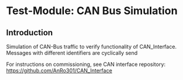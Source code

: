 # Test-Module: CAN Bus Simulation

## Introduction

Simulation of CAN-Bus traffic to verify functionality of CAN_Interface.
Messages with different identifiers are cyclically send

For instructions on commissioning, see CAN interface repository:
https://github.com/AnRo301/CAN_Interface


